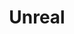 ---
title: Unreal
layout: collection
permalink: /unreal/
collection: unreal
entries_layout: grid
classes: wide
---